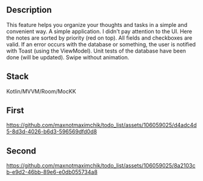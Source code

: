 ## Description
This feature helps you organize your thoughts and tasks in a simple and convenient way.
A simple application. I didn't pay attention to the UI. Here the notes are sorted by priority (red on top). All fields and checkboxes are valid. If an error occurs with the database or something, the user is notified with Toast (using the ViewModel). Unit tests of the database have been done (will be updated). Swipe without animation.

## Stack
Kotlin/MVVM/Room/MocKK

## First
https://github.com/maxnotmaximchik/todo_list/assets/106059025/d4adc4d5-8d3d-4026-b6d3-596569dfd0d8


## Second
https://github.com/maxnotmaximchik/todo_list/assets/106059025/8a2103cb-e9d2-46bb-89e6-e0db055734a8


